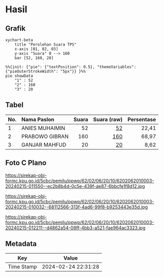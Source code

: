 # Hasil

## Grafik

```mermaid
xychart-beta
    title "Perolehan Suara TPS"
    x-axis [01, 02, 03]
    y-axis "Suara" 0 --> 160
    bar [52, 160, 20]
```

```mermaid
%%{init: {"pie": {"textPosition": 0.5}, "themeVariables": {"pieOuterStrokeWidth": "5px"}} }%%
pie showData
    "1" : 52
    "2" : 160
    "3" : 20
```

## Tabel

| No. | Nama Paslon    | Suara | Suara (raw) | Persentase |
|:--- |:-------------- | -----:| -----------:| ----------:|
| 1   | ANIES MUHAIMIN | 52    | [52][p-1]   | 22,41      |
| 2   | PRABOWO GIBRAN | 160   | [160][p-2]  | 68,97      |
| 3   | GANJAR MAHFUD  | 20    | [20][p-3]   | 8,62       |


[p-1]: https://github.com/gigit-pemilu/pemilu-2024-62-kalimantan-tengah/blob/main/pilpres/hitung-suara/sub/62-kalimantan-tengah/sub/02-kotawaringin-timur/sub/06-mentawa-baru-ketapang/sub/2010-telaga-baru/sub/003-tps/sub/paslon-1.txt
[p-2]: https://github.com/gigit-pemilu/pemilu-2024-62-kalimantan-tengah/blob/main/pilpres/hitung-suara/sub/62-kalimantan-tengah/sub/02-kotawaringin-timur/sub/06-mentawa-baru-ketapang/sub/2010-telaga-baru/sub/003-tps/sub/paslon-2.txt
[p-3]: https://github.com/gigit-pemilu/pemilu-2024-62-kalimantan-tengah/blob/main/pilpres/hitung-suara/sub/62-kalimantan-tengah/sub/02-kotawaringin-timur/sub/06-mentawa-baru-ketapang/sub/2010-telaga-baru/sub/003-tps/sub/paslon-3.txt

## Foto C Plano

https://sirekap-obj-formc.kpu.go.id/5cbc/pemilu/ppwp/62/02/06/20/10/6202062010003-20240215-011550--ec2b8b4d-0c5e-439f-ae87-6bbcfe1f8d12.jpg

https://sirekap-obj-formc.kpu.go.id/5cbc/pemilu/ppwp/62/02/06/20/10/6202062010003-20240215-010032--68112566-313f-4ad6-99f8-b9253443e35d.jpg

https://sirekap-obj-formc.kpu.go.id/5cbc/pemilu/ppwp/62/02/06/20/10/6202062010003-20240215-012211--d4862a54-08ff-4bb3-a521-fae964ac3323.jpg


## Metadata

| Key        | Value               |
| ---------- | ------------------- |
| Time Stamp | 2024-02-24 22:31:28 |



